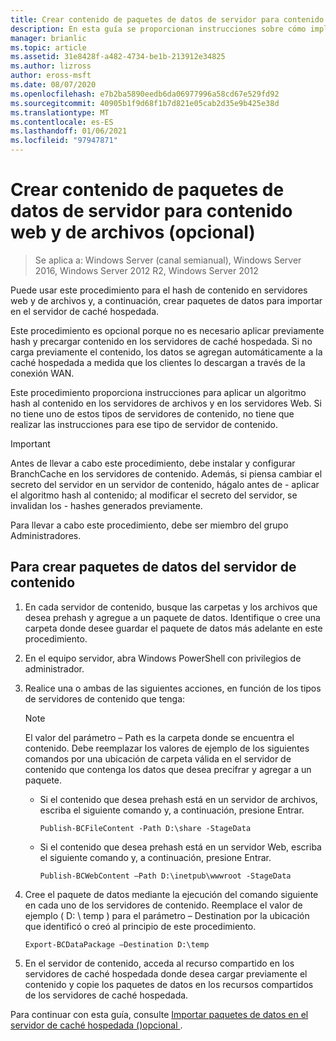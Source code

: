 ```yaml
---
title: Crear contenido de paquetes de datos de servidor para contenido web y de archivos (opcional)
description: En esta guía se proporcionan instrucciones sobre cómo implementar BranchCache en modo caché hospedada en equipos que ejecutan Windows Server 2016 y Windows 10.
manager: brianlic
ms.topic: article
ms.assetid: 31e8428f-a482-4734-be1b-213912e34825
ms.author: lizross
author: eross-msft
ms.date: 08/07/2020
ms.openlocfilehash: e7b2ba5890eedb6da06977996a58cd67e529fd92
ms.sourcegitcommit: 40905b1f9d68f1b7d821e05cab2d35e9b425e38d
ms.translationtype: MT
ms.contentlocale: es-ES
ms.lasthandoff: 01/06/2021
ms.locfileid: "97947871"
---
```

# <a name="create-content-server-data-packages-for-web-and-file-content-optional"></a>Crear contenido de paquetes de datos de servidor para contenido web y de archivos (opcional)

>Se aplica a: Windows Server (canal semianual), Windows Server 2016, Windows Server 2012 R2, Windows Server 2012

Puede usar este procedimiento para el hash de contenido en servidores web y de archivos y, a continuación, crear paquetes de datos para importar en el servidor de caché hospedada.

Este procedimiento es opcional porque no es necesario aplicar previamente hash y precargar contenido en los servidores de caché hospedada. Si no carga previamente el contenido, los datos se agregan automáticamente a la caché hospedada a medida que los clientes lo descargan a través de la conexión WAN.

Este procedimiento proporciona instrucciones para aplicar un algoritmo hash al contenido en los servidores de archivos y en los servidores Web. Si no tiene uno de estos tipos de servidores de contenido, no tiene que realizar las instrucciones para ese tipo de servidor de contenido.

>[!IMPORTANT]
>Antes de llevar a cabo este procedimiento, debe instalar y configurar BranchCache en los servidores de contenido. Además, si piensa cambiar el secreto del servidor en un servidor de contenido, hágalo antes de \- aplicar el algoritmo hash al contenido; al modificar el secreto del servidor, se invalidan los \- hashes generados previamente.

Para llevar a cabo este procedimiento, debe ser miembro del grupo Administradores.

## <a name="to-create-content-server-data-packages"></a>Para crear paquetes de datos del servidor de contenido

1. En cada servidor de contenido, busque las carpetas y los archivos que desea prehash y agregue a un paquete de datos. Identifique o cree una carpeta donde desee guardar el paquete de datos más adelante en este procedimiento.

2. En el equipo servidor, abra Windows PowerShell con privilegios de administrador.

3. Realice una o ambas de las siguientes acciones, en función de los tipos de servidores de contenido que tenga:

    > [!NOTE]
    > El valor del parámetro – Path es la carpeta donde se encuentra el contenido. Debe reemplazar los valores de ejemplo de los siguientes comandos por una ubicación de carpeta válida en el servidor de contenido que contenga los datos que desea precifrar y agregar a un paquete.

    - Si el contenido que desea prehash está en un servidor de archivos, escriba el siguiente comando y, a continuación, presione Entrar.

        ```
        Publish-BCFileContent -Path D:\share -StageData
        ```

    -   Si el contenido que desea prehash está en un servidor Web, escriba el siguiente comando y, a continuación, presione Entrar.

        ```
        Publish-BCWebContent –Path D:\inetpub\wwwroot -StageData
        ```

4. Cree el paquete de datos mediante la ejecución del comando siguiente en cada uno de los servidores de contenido. Reemplace el valor de ejemplo \( D: \\ temp \) para el parámetro – Destination por la ubicación que identificó o creó al principio de este procedimiento.

    ```
    Export-BCDataPackage –Destination D:\temp
    ```

5. En el servidor de contenido, acceda al recurso compartido en los servidores de caché hospedada donde desea cargar previamente el contenido y copie los paquetes de datos en los recursos compartidos de los servidores de caché hospedada.

Para continuar con esta guía, consulte [Importar paquetes de datos en el servidor de caché hospedada &#40;&#41;opcional ](9-Bc-Import-Data.md).

